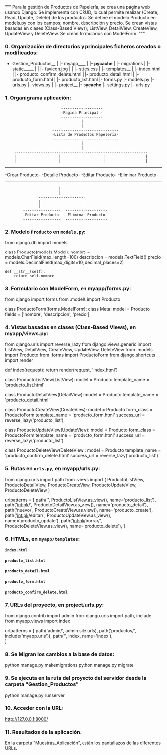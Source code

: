 """
Para la gestión de Productos de Papelería, se crea una página web usando Django:
Se implementa con CRUD, lo cual permite realizar (Create, Read, Update, Delete) de los productos.
Se define el modelo Producto en models.py con los campos; nombre, descripción y precio. 
Se crean vistas basadas en clases (Class-Based Views); ListView, DetailView, CreateView, UpdateView y DeleteView. 
Se crean formularios con ModelForm.
"""

### 0. Organización de directorios y principales ficheros creados o modificados:

- Gestion_Productos__
                     |
                     |- myapp____
                     |           |- __pycache__
                     |           |- migrations
                     |           |- static_____
                     |           |             |- favicon.jpg
                     |           |             |- stiles.css
                     |           |- templates__
                     |                         |- index.html
                     |                         |- producto_confirm_delete.html
                     |                         |- producto_detail.html
                     |                         |- producto_form.html
                     |                         |- producto_list.html
                     |- forms.py
                     |- models.py
                     |- urls.py
                     |- views.py
                     |
                     |- project__
                                 |- __pycache__
                                 |- settings.py
                                 |- urls.py


### 1. Organigrama aplicación:

                             -------------------
                             -Pagina Principal -
                             -------------------
                                      |
                                      |
                         ------------------------------
                         -Lista de Productos Papelería-
                         ------------------------------
                                      |
                                      |
        ------------------------------------------------------------
        |                   |                   |                  |
        |                   |                   |                  |
  ----------------  ------------------  -----------------  -------------------
  -Crear Producto-  -Detalle Producto-  -Editar Producto-  -Eliminar Producto-
  ----------------  ------------------  -----------------  -------------------
                            |  
                            |  
                   ---------------------
                   |                   |
                   |                   |
            -----------------  -------------------
            -Editar Producto-  -Eliminar Producto-
            -----------------  -------------------


### 2. Modelo `Producto` en `models.py`:

from django.db import models

class Producto(models.Model):
    nombre = models.CharField(max_length=100)
    descripcion = models.TextField()
    precio = models.DecimalField(max_digits=10, decimal_places=2)

    def __str__(self):
        return self.nombre

### 3. Formulario con ModelForm, en myapp/forms.py:

from django import forms
from .models import Producto

class ProductoForm(forms.ModelForm):
    class Meta:
        model = Producto
        fields = ['nombre', 'descripcion', 'precio']

### 4. Vistas basadas en clases (Class-Based Views), en myapp/views.py:

from django.urls import reverse_lazy
from django.views.generic import ListView, DetailView, CreateView, UpdateView, DeleteView
from .models import Producto
from .forms import ProductoForm
from django.shortcuts import render

def index(request):
    return render(request, 'index.html')

class ProductoListView(ListView):
    model = Producto
    template_name = 'producto_list.html'

class ProductoDetailView(DetailView):
    model = Producto
    template_name = 'producto_detail.html'

class ProductoCreateView(CreateView):
    model = Producto
    form_class = ProductoForm
    template_name = 'producto_form.html'
    success_url = reverse_lazy('producto_list')

class ProductoUpdateView(UpdateView):
    model = Producto
    form_class = ProductoForm
    template_name = 'producto_form.html'
    success_url = reverse_lazy('producto_list')

class ProductoDeleteView(DeleteView):
    model = Producto
    template_name = 'producto_confirm_delete.html'
    success_url = reverse_lazy('producto_list')


### 5. Rutas en `urls.py`, en myapp/urls.py:

from django.urls import path
from .views import (
    ProductoListView,
    ProductoDetailView,
    ProductoCreateView,
    ProductoUpdateView,
    ProductoDeleteView
)

urlpatterns = [
    path('', ProductoListView.as_view(), name='producto_list'),
    path('<int:pk>/', ProductoDetailView.as_view(), name='producto_detail'),
    path('nuevo/', ProductoCreateView.as_view(), name='producto_create'),
    path('<int:pk>/editar/', ProductoUpdateView.as_view(), name='producto_update'),
    path('<int:pk>/borrar/', ProductoDeleteView.as_view(), name='producto_delete'),
]

### 6. HTMLs, en `myapp/templates`:

#### `index.html`

#### `producto_list.html`

#### `producto_detail.html`

#### `producto_form.html`

#### `producto_confirm_delete.html`


### 7. URLs del proyecto, en project/urls.py:

from django.contrib import admin
from django.urls import path, include
from myapp.views import index 

urlpatterns = [
    path('admin/', admin.site.urls),
    path('productos/', include('myapp.urls')),
    path('', index, name='index'),  
]

### 8. Se Migran los cambios a la base de datos:

python manage.py makemigrations
python manage.py migrate

### 9. Se ejecuta en la ruta del proyecto del servidor desde la carpeta "Gestion_Productos"

python manage.py runserver

### 10. Acceder con la URL:

http://127.0.0.1:8000/

### 11. Resultados de la aplicación.

 En la carpeta "Muestras_Aplicación", están los pantallazos de las diferentes URLs.
